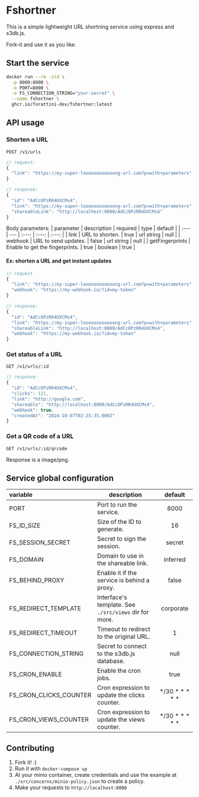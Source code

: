 # Fshortner

This is a simple lightweight URL shortning service using express and s3db.js.

Fork-it and use it as you like.


## Start the service

```bash
docker run --rm -itd \
  -p 8000:8000 \
  -e PORT=8000 \
  -e FS_CONNECTION_STRING="your-secret" \
  --name fshortner \
  ghcr.io/forattini-dev/fshortner:latest
```


## API usage

### Shorten a URL

`POST /v1/urls`

```js
// request: 
{
  "link": "https://my-super-loooooooooooong-url.com?p=with+parameters"
}

// response:
{
  "id": "AdCcOPzRR4UXCMs4",
  "link": "https://my-super-loooooooooooong-url.com?p=with+parameters",
  "shareableLink": "http://localhost:8000/AdCcOPzRR4UXCMs4"
}
```

Body parameters:
| parameter | description | required | type | default |
| :--- | --- | :---: | :---: | :---: |
| link | URL to shorten. | true | url string | null |
| webhook | URL to send updates. | false | url string | null |
| getFingerprints | Enable to get the fingerprints. | true | boolean | true |

#### Ex: shorten a URL and get instant updates

```js
// request 
{
  "link": "https://my-super-loooooooooooong-url.com?p=with+parameters",
  "webhook": "https://my-webhook.io/?id=my-token"
}

// response:
{
  "id": "AdCcOPzRR4UXCMs4",
  "link": "https://my-super-loooooooooooong-url.com?p=with+parameters",
  "shareableLink": "http://localhost:8000/AdCcOPzRR4UXCMs4",
  "webhook": "https://my-webhook.io/?id=my-token"
}
```

### Get status of a URL

`GET /v1/urls/:id`

```js
// response:
{
  "id": "AdCcOPzRR4UXCMs4",
  "clicks": 121,
  "link": "http://google.com",
  "shareable": "http://localhost:8000/AdCcOPzRR4UXCMs4",
  "webhook": true,
  "createdAt": "2024-10-07T02:25:35.000Z"
}
``` 

### Get a QR code of a URL

`GET /v1/urls/:id/qrcode`

Response is a image/png.


## Service global configuration

| variable | description | default |
| :--- | --- | :---: |
| PORT | Port to run the service. | 8000 |
| FS_ID_SIZE | Size of the ID to generate. | 16 |
| FS_SESSION_SECRET | Secret to sign the session. | secret |
| FS_DOMAIN | Domain to use in the shareable link. | inferred |
| FS_BEHIND_PROXY | Enable it if the service is behind a proxy. | false |
| FS_REDIRECT_TEMPLATE | Interface's template. See `./src/views` dir for more. | corporate |
| FS_REDIRECT_TIMEOUT | Timeout to redirect to the original URL. | 1 |
| FS_CONNECTION_STRING | Secret to connect to the s3db.js database. | null |
| FS_CRON_ENABLE | Enable the cron jobs. | true |
| FS_CRON_CLICKS_COUNTER | Cron expression to update the clicks counter. | */30 * * * * * |
| FS_CRON_VIEWS_COUNTER | Cron expression to update the views counter. | */30 * * * * * |


## Contributing

1. Fork it! :)
1. Run it with `docker-compose up`
1. At your minio container, create credentials and use the example at `./src/concerns/minio-policy.json` to create a policy.
1. Make your requests to `http://localhost:8000`
